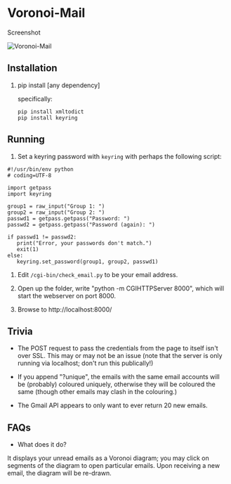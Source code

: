 Voronoi-Mail
===========

Screenshot

![Voronoi-Mail](vmail.png "Voronoi-Mail")


Installation
--

 1. pip install [any dependency]
  
    specifically: 

    ````
    pip install xmltodict
    pip install keyring
    ````


Running
--

 1. Set a keyring password with `keyring` with perhaps the following script:

 ````
#!/usr/bin/env python
# coding=UTF-8

import getpass
import keyring

group1 = raw_input("Group 1: ")
group2 = raw_input("Group 2: ")
passwd1 = getpass.getpass("Password: ")
passwd2 = getpass.getpass("Password (again): ")

if passwd1 != passwd2:
    print("Error, your passwords don't match.")
    exit(1)
else:
    keyring.set_password(group1, group2, passwd1)
 ````


 1. Edit `/cgi-bin/check_email.py` to be your email address.

 1. Open up the folder, write "python -m CGIHTTPServer 8000", which will start the webserver on port 8000.
  
 1. Browse to http://localhost:8000/
 

Trivia
--

 * The POST request to pass the credentials from the page to itself isn't over SSL. This may or may not
	be an issue (note that the server is only running via localhost; don't run this publically!)
 
 * If you append "?unique", the emails with the same email accounts will be (probably) coloured uniquely,
	otherwise they will be coloured the same (though other emails may clash in the colouring.)
  
 * The Gmail API appears to only want to ever return 20 new emails.

FAQs
--

 * What does it do?
  
  It displays your unread emails as a Voronoi diagram; you may click on segments of the diagram to open
  particular emails. Upon receiving a new email, the diagram will be re-drawn.
  

